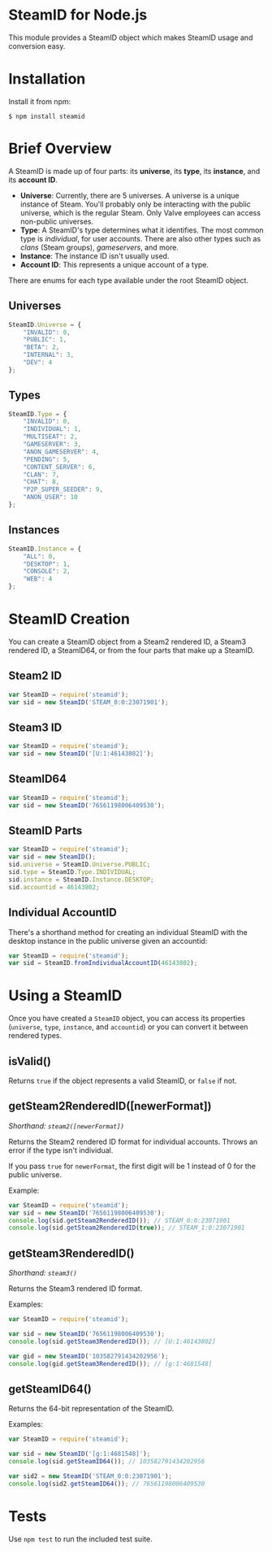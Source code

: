 # SteamID for Node.js

This module provides a SteamID object which makes SteamID usage and conversion easy.

# Installation

Install it from npm:

    $ npm install steamid

# Brief Overview

A SteamID is made up of four parts: its **universe**, its **type**, its **instance**, and its **account ID**.

- **Universe**: Currently, there are 5 universes. A universe is a unique instance of Steam. You'll probably only be interacting with the public universe, which is the regular Steam. Only Valve employees can access non-public universes.
- **Type**: A SteamID's type determines what it identifies. The most common type is *individual*, for user accounts. There are also other types such as *clans* (Steam groups), *gameservers*, and more.
- **Instance**: The instance ID isn't usually used.
- **Account ID**: This represents a unique account of a type.

There are enums for each type available under the root SteamID object.

## Universes

```js
SteamID.Universe = {
	"INVALID": 0,
	"PUBLIC": 1,
	"BETA": 2,
	"INTERNAL": 3,
	"DEV": 4
};
```

## Types

```js
SteamID.Type = {
	"INVALID": 0,
	"INDIVIDUAL": 1,
	"MULTISEAT": 2,
	"GAMESERVER": 3,
	"ANON_GAMESERVER": 4,
	"PENDING": 5,
	"CONTENT_SERVER": 6,
	"CLAN": 7,
	"CHAT": 8,
	"P2P_SUPER_SEEDER": 9,
	"ANON_USER": 10
};
```

## Instances

```js
SteamID.Instance = {
	"ALL": 0,
	"DESKTOP": 1,
	"CONSOLE": 2,
	"WEB": 4
};
```

# SteamID Creation

You can create a SteamID object from a Steam2 rendered ID, a Steam3 rendered ID, a SteamID64, or from the four parts that make up a SteamID.

## Steam2 ID

```js
var SteamID = require('steamid');
var sid = new SteamID('STEAM_0:0:23071901');
```

## Steam3 ID

```js
var SteamID = require('steamid');
var sid = new SteamID('[U:1:46143802]');
```

## SteamID64

```js
var SteamID = require('steamid');
var sid = new SteamID('76561198006409530');
```

## SteamID Parts

```js
var SteamID = require('steamid');
var sid = new SteamID();
sid.universe = SteamID.Universe.PUBLIC;
sid.type = SteamID.Type.INDIVIDUAL;
sid.instance = SteamID.Instance.DESKTOP;
sid.accountid = 46143802;
```

## Individual AccountID

There's a shorthand method for creating an individual SteamID with the desktop instance in the public universe given an accountid:

```js
var SteamID = require('steamid');
var sid = SteamID.fromIndividualAccountID(46143802);
```

# Using a SteamID

Once you have created a `SteamID` object, you can access its properties (`universe`, `type`, `instance`, and `accountid`) or you can convert it between rendered types.

## isValid()

Returns `true` if the object represents a valid SteamID, or `false` if not.

## getSteam2RenderedID([newerFormat])

*Shorthand: `steam2([newerFormat])`*

Returns the Steam2 rendered ID format for individual accounts. Throws an error if the type isn't individual.

If you pass `true` for `newerFormat`, the first digit will be 1 instead of 0 for the public universe.

Example:

```js
var SteamID = require('steamid');
var sid = new SteamID('76561198006409530');
console.log(sid.getSteam2RenderedID()); // STEAM_0:0:23071901
console.log(sid.getSteam2RenderedID(true)); // STEAM_1:0:23071901
```

## getSteam3RenderedID()

*Shorthand: `steam3()`*

Returns the Steam3 rendered ID format.

Examples:

```js
var SteamID = require('steamid');

var sid = new SteamID('76561198006409530');
console.log(sid.getSteam3RenderedID()); // [U:1:46143802]

var gid = new SteamID('103582791434202956');
console.log(gid.getSteam3RenderedID()); // [g:1:4681548]
```

## getSteamID64()

Returns the 64-bit representation of the SteamID.

Examples:

```js
var SteamID = require('steamid');

var sid = new SteamID('[g:1:4681548]');
console.log(sid.getSteamID64()); // 103582791434202956

var sid2 = new SteamID('STEAM_0:0:23071901');
console.log(sid2.getSteamID64()); // 76561198006409530
```

# Tests

Use `npm test` to run the included test suite.
